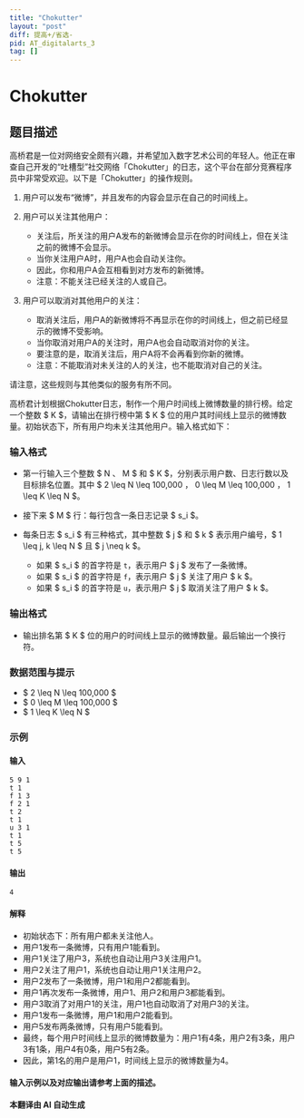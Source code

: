 ```yaml
---
title: "Chokutter"
layout: "post"
diff: 提高+/省选-
pid: AT_digitalarts_3
tag: []
---
```


# Chokutter

## 题目描述

高桥君是一位对网络安全颇有兴趣，并希望加入数字艺术公司的年轻人。他正在审查自己开发的“吐槽型”社交网络「Chokutter」的日志，这个平台在部分竞赛程序员中非常受欢迎。以下是「Chokutter」的操作规则。

1. 用户可以发布“微博”，并且发布的内容会显示在自己的时间线上。

2. 用户可以关注其他用户：
   - 关注后，所关注的用户A发布的新微博会显示在你的时间线上，但在关注之前的微博不会显示。
   - 当你关注用户A时，用户A也会自动关注你。
   - 因此，你和用户A会互相看到对方发布的新微博。
   - 注意：不能关注已经关注的人或自己。

3. 用户可以取消对其他用户的关注：
   - 取消关注后，用户A的新微博将不再显示在你的时间线上，但之前已经显示的微博不受影响。
   - 当你取消对用户A的关注时，用户A也会自动取消对你的关注。
   - 要注意的是，取消关注后，用户A将不会再看到你新的微博。
   - 注意：不能取消对未关注的人的关注，也不能取消对自己的关注。

请注意，这些规则与其他类似的服务有所不同。

高桥君计划根据Chokutter日志，制作一个用户时间线上微博数量的排行榜。给定一个整数 $ K $，请输出在排行榜中第 $ K $ 位的用户其时间线上显示的微博数量。初始状态下，所有用户均未关注其他用户。输入格式如下：

### 输入格式
- 第一行输入三个整数 $ N $、$ M $ 和 $ K $，分别表示用户数、日志行数以及目标排名位置。其中 $ 2 \leq N \leq 100,000 $，$ 0 \leq M \leq 100,000 $，$ 1 \leq K \leq N $。
- 接下来 $ M $ 行：每行包含一条日志记录 $ s_i $。
- 每条日志 $ s_i $ 有三种格式，其中整数 $ j $ 和 $ k $ 表示用户编号，$ 1 \leq j, k \leq N $ 且 $ j \neq k $。

   - 如果 $ s_i $ 的首字符是 `t`，表示用户 $ j $ 发布了一条微博。
   - 如果 $ s_i $ 的首字符是 `f`，表示用户 $ j $ 关注了用户 $ k $。
   - 如果 $ s_i $ 的首字符是 `u`，表示用户 $ j $ 取消关注了用户 $ k $。

### 输出格式
- 输出排名第 $ K $ 位的用户的时间线上显示的微博数量。最后输出一个换行符。

### 数据范围与提示
- $ 2 \leq N \leq 100,000 $
- $ 0 \leq M \leq 100,000 $
- $ 1 \leq K \leq N $

### 示例
#### 输入
```
5 9 1
t 1
f 1 3
f 2 1
t 2
t 1
u 3 1
t 1
t 5
t 5
```

#### 输出
```
4
```

#### 解释
- 初始状态下：所有用户都未关注他人。
- 用户1发布一条微博，只有用户1能看到。
- 用户1关注了用户3，系统也自动让用户3关注用户1。
- 用户2关注了用户1，系统也自动让用户1关注用户2。
- 用户2发布了一条微博，用户1和用户2都能看到。
- 用户1再次发布一条微博，用户1、用户2和用户3都能看到。
- 用户3取消了对用户1的关注，用户1也自动取消了对用户3的关注。
- 用户1发布一条微博，用户1和用户2能看到。
- 用户5发布两条微博，只有用户5能看到。
- 最终，每个用户时间线上显示的微博数量为：用户1有4条，用户2有3条，用户3有1条，用户4有0条，用户5有2条。
- 因此，第1名的用户是用户1，时间线上显示的微博数量为4。

#### 输入示例以及对应输出请参考上面的描述。

 **本翻译由 AI 自动生成**

